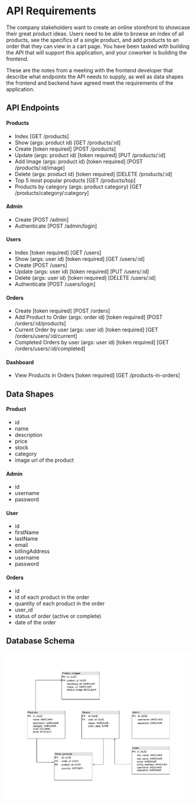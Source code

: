 # API Requirements
The company stakeholders want to create an online storefront to showcase their great product ideas. Users need to be able to browse an index of all products, see the specifics of a single product, and add products to an order that they can view in a cart page. You have been tasked with building the API that will support this application, and your coworker is building the frontend.

These are the notes from a meeting with the frontend developer that describe what endpoints the API needs to supply, as well as data shapes the frontend and backend have agreed meet the requirements of the application. 

## API Endpoints
#### Products
- Index [GET /products]
- Show (args: product id) [GET /products/:id]
- Create [token required] [POST /products]
- Update (args: product id) [token required] [PUT /products/:id]
- Add Image (args: product id) [token required] [POST /products/:id/image]
- Delete (args: product id) [token required] [DELETE /products/:id]
- Top 5 most popular products [GET /products/top]
- Products by category (args: product category) [GET /products/category/:category]

#### Admin
- Create [POST /admin]
- Authenticate [POST /admin/login]

#### Users
- Index [token required] [GET /users]
- Show (args: user id) [token required] [GET /users/:id]
- Create [POST /users]
- Update (args: user id) [token required] [PUT /users/:id]
- Delete (args: user id) [token required] [DELETE /users/:id]
- Authenticate [POST /users/login]

#### Orders
- Create [token required] [POST /orders]
- Add Product to Order (args: order id) [token required] [POST /orders/:id/products]
- Current Order by user (args: user id) [token required] [GET /orders/users/:id/current]
- Completed Orders by user (args: user id) [token required] [GET /orders/users/:id/completed]

#### Dashboard
- View Products in Orders [token required] [GET /products-in-orders]


## Data Shapes
#### Product
-  id
- name
- description
- price
- stock
- category
- image url of the product

#### Admin
- id
- username
- password

#### User
- id
- firstName
- lastName
- email
- billingAddress
- username
- password

#### Orders
- id
- id of each product in the order
- quantity of each product in the order
- user_id
- status of order (active or complete)
- date of the order

## Database Schema

<img src="assets/storefront_schema.png" alt="Storefront database schema" style="height: 400px; width:500px;"/>


